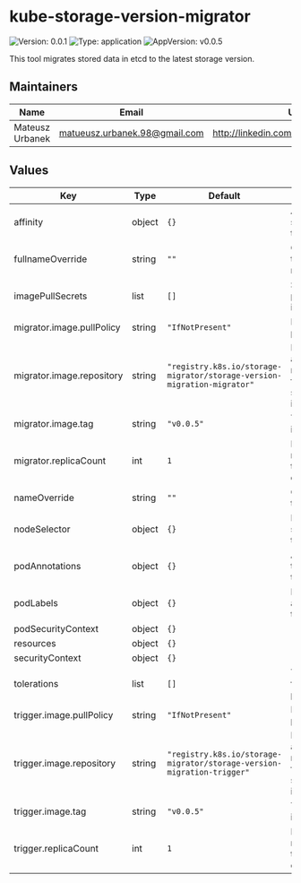 # kube-storage-version-migrator

![Version: 0.0.1](https://img.shields.io/badge/Version-0.0.1-informational?style=flat) ![Type: application](https://img.shields.io/badge/Type-application-informational?style=flat) ![AppVersion: v0.0.5](https://img.shields.io/badge/AppVersion-v0.0.5-informational?style=flat)

This tool migrates stored data in etcd to the latest storage version.

## Maintainers

| Name | Email | Url |
| ---- | ------ | --- |
| Mateusz Urbanek | <matueusz.urbanek.98@gmail.com> | <http://linkedin.com/in/urbanekmateusz> |

## Values

| Key | Type | Default | Description |
|-----|------|---------|-------------|
| affinity | object | `{}` | Affinity settings for the pods. |
| fullnameOverride | string | `""` | Override for the full name. |
| imagePullSecrets | list | `[]` | Secrets for pulling images. |
| migrator.image.pullPolicy | string | `"IfNotPresent"` | Image pull policy. |
| migrator.image.repository | string | `"registry.k8s.io/storage-migrator/storage-version-migration-migrator"` | Registry and repository for the scribe image. |
| migrator.image.tag | string | `"v0.0.5"` | Tag for the image. |
| migrator.replicaCount | int | `1` | Number of replicas for the deployment. |
| nameOverride | string | `""` | Override for the name. |
| nodeSelector | object | `{}` | Node selector for the pods. |
| podAnnotations | object | `{}` | Annotations to be added to the pods. |
| podLabels | object | `{}` | Labels to be added to the pods. |
| podSecurityContext | object | `{}` |  |
| resources | object | `{}` |  |
| securityContext | object | `{}` |  |
| tolerations | list | `[]` | Tolerations for the pods. |
| trigger.image.pullPolicy | string | `"IfNotPresent"` | Image pull policy. |
| trigger.image.repository | string | `"registry.k8s.io/storage-migrator/storage-version-migration-trigger"` | Registry and repository for the scribe image. |
| trigger.image.tag | string | `"v0.0.5"` | Tag for the image. |
| trigger.replicaCount | int | `1` | Number of replicas for the deployment. |

